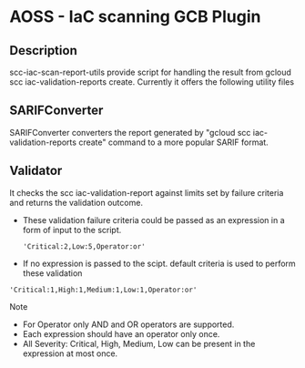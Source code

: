 # AOSS - IaC scanning GCB Plugin

## Description

scc-iac-scan-report-utils provide script for handling the result from gcloud scc iac-validation-reports create.
Currently it offers the following utility files

## SARIFConverter

SARIFConverter converters the report generated by "gcloud scc iac-validation-reports create" command to a more
popular SARIF format.

## Validator

It checks the scc iac-validation-report against limits set by failure criteria and returns the validation outcome.

- These validation failure criteria could be passed as an expression in a form of input to the script.

    ``` 'Critical:2,Low:5,Operator:or' ```

- If no expression is passed to the scipt. default criteria is used to perform these validation

``` 'Critical:1,High:1,Medium:1,Low:1,Operator:or' ```

> [!NOTE]
> - For Operator only AND and OR operators are supported.
> - Each expression should have an operator only once.
> - All Severity: Critical, High, Medium, Low can be present in the expression at most once.




